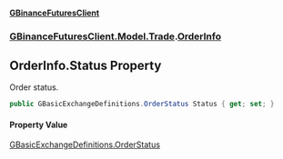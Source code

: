 #### [GBinanceFuturesClient](./index.md 'index')
### [GBinanceFuturesClient.Model.Trade](./GBinanceFuturesClient-Model-Trade.md 'GBinanceFuturesClient.Model.Trade').[OrderInfo](./GBinanceFuturesClient-Model-Trade-OrderInfo.md 'GBinanceFuturesClient.Model.Trade.OrderInfo')
## OrderInfo.Status Property
Order status.  
```csharp
public GBasicExchangeDefinitions.OrderStatus Status { get; set; }
```
#### Property Value
[GBasicExchangeDefinitions.OrderStatus](https://docs.microsoft.com/en-us/dotnet/api/GBasicExchangeDefinitions.OrderStatus 'GBasicExchangeDefinitions.OrderStatus')  
